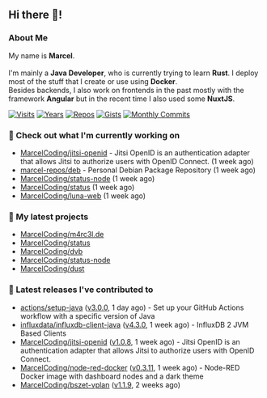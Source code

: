 ## Hi there 👋!




### About Me

My name is **Marcel**.
<br><br>
I'm mainly a **Java Developer**, who is currently trying to learn **Rust**. I deploy most of the stuff that I create or use using **Docker**.
<br>
Besides backends, I also work on frontends in the past mostly with the framework **Angular** but in the recent time I also used some **NuxtJS**. 

[![Visits](https://badges.pufler.dev/visits/MarcelCoding/MarcelCoding?style=flat-square&color=black&logo=github)](https://github.com/MarcelCoding)
[![Years](https://badges.pufler.dev/years/MarcelCoding?style=flat-square&color=black&logo=github)](https://github.com/MarcelCoding)
[![Repos](https://badges.pufler.dev/repos/MarcelCoding?style=flat-square&color=black&logo=github)](https://github.com/MarcelCoding?tab=repositories)
[![Gists](https://badges.pufler.dev/gists/MarcelCoding?style=flat-square&color=black&logo=github)](https://gist.github.com/MarcelCoding)
[![Monthly Commits](https://badges.pufler.dev/commits/monthly/MarcelCoding?style=flat-square&color=black&logo=github)](https://github.com/MarcelCoding)

### 👷 Check out what I'm currently working on

- [MarcelCoding/jitsi-openid](https://github.com/MarcelCoding/jitsi-openid) - Jitsi OpenID is an authentication adapter that allows Jitsi to authorize users with OpenID Connect. (1 week ago)
- [marcel-repos/deb](https://github.com/marcel-repos/deb) - Personal Debian Package Repository (1 week ago)
- [MarcelCoding/status-node](https://github.com/MarcelCoding/status-node) (1 week ago)
- [MarcelCoding/status](https://github.com/MarcelCoding/status) (1 week ago)
- [MarcelCoding/luna-web](https://github.com/MarcelCoding/luna-web) (1 week ago)

### 🌱 My latest projects

- [MarcelCoding/m4rc3l.de](https://github.com/MarcelCoding/m4rc3l.de)
- [MarcelCoding/status](https://github.com/MarcelCoding/status)
- [MarcelCoding/dvb](https://github.com/MarcelCoding/dvb)
- [MarcelCoding/status-node](https://github.com/MarcelCoding/status-node)
- [MarcelCoding/dust](https://github.com/MarcelCoding/dust)

### 🔭 Latest releases I've contributed to

- [actions/setup-java](https://github.com/actions/setup-java) ([v3.0.0](https://github.com/actions/setup-java/releases/tag/v3.0.0), 1 day ago) - Set up your GitHub Actions workflow with a specific version of Java
- [influxdata/influxdb-client-java](https://github.com/influxdata/influxdb-client-java) ([v4.3.0](https://github.com/influxdata/influxdb-client-java/releases/tag/v4.3.0), 1 week ago) - InfluxDB 2 JVM Based Clients
- [MarcelCoding/jitsi-openid](https://github.com/MarcelCoding/jitsi-openid) ([v1.0.8](https://github.com/MarcelCoding/jitsi-openid/releases/tag/v1.0.8), 1 week ago) - Jitsi OpenID is an authentication adapter that allows Jitsi to authorize users with OpenID Connect.
- [MarcelCoding/node-red-docker](https://github.com/MarcelCoding/node-red-docker) ([v0.3.11](https://github.com/MarcelCoding/node-red-docker/releases/tag/v0.3.11), 1 week ago) - Node-RED Docker image with dashboard nodes and a dark theme
- [MarcelCoding/bszet-vplan](https://github.com/MarcelCoding/bszet-vplan) ([v1.1.9](https://github.com/MarcelCoding/bszet-vplan/releases/tag/v1.1.9), 2 weeks ago)


